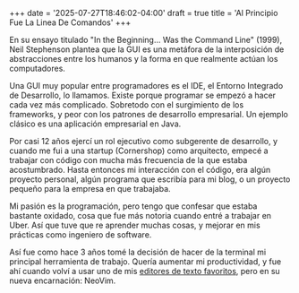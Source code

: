 +++
date = '2025-07-27T18:46:02-04:00'
draft = true 
title = 'Al Principio Fue La Linea De Comandos'
+++
 
En su ensayo titulado "In the Beginning... Was the Command Line" (1999),
Neil Stephenson plantea que la GUI es una metáfora de la interposición de
abstracciones entre los humanos y la forma en que realmente actúan los computadores.

Una GUI muy popular entre programadores es el IDE, el Entorno  Integrado de Desarrollo,
lo llamamos. Existe porque programar se empezó a hacer cada vez más complicado.
Sobretodo con el surgimiento de los frameworks, y peor con los patrones de
desarrollo empresarial. Un ejemplo clásico es una aplicación empresarial en Java.

Por casi 12 años ejercí un rol ejecutivo como subgerente de desarrollo,
y cuando me fui a una startup (Cornershop) como arquitecto,
empecé a trabajar con código con mucha más frecuencia de la que estaba acostumbrado.
Hasta entonces mi interacción con el código, era algún proyecto personal,
algún programa que escribía para mi blog, o un proyecto pequeño para la empresa
en que trabajaba.

Mi pasión es la programación, pero tengo que confesar que estaba bastante oxidado,
cosa que fue más notoria cuando entré a trabajar en Uber.
Así que tuve que re aprender muchas cosas, y mejorar en mis prácticas como
ingeniero de software.

Así fue como hace 3 años tomé la decisión de hacer de la terminal mi principal
herramienta de trabajo. Quería aumentar mi productividad, y fue ahí cuando
volví a usar uno de mis [editores de texto favoritos](/posts/),
pero en su nueva encarnación: NeoVim.


